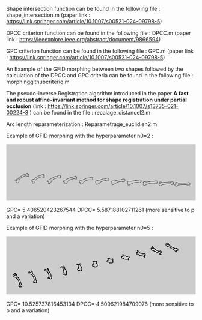 

Shape intersection function can be found in the following file : shape_intersection.m  (paper link : https://link.springer.com/article/10.1007/s00521-024-09798-5)

DPCC criterion function can be found in the following file : DPCC.m (paper link : https://ieeexplore.ieee.org/abstract/document/9866594)

GPC criterion function can be found in the following file : GPC.m (paper link : https://link.springer.com/article/10.1007/s00521-024-09798-5)

An Example of the GFID morphing between two shapes followed by the calculation of the DPCC and GPC criteria can be found in the following file : morphinggithubcriteriq.m

The pseudo-inverse Registrqtion algorithm introduced in the paper  **A fast and robust affine-invariant method for shape registration under partial occlusion** (link : https://link.springer.com/article/10.1007/s13735-021-00224-3 ) can be found in the file : recalage_distancel2.m

Arc length reparameterization : Reparametrage_euclidien2.m


Example of GFID morphing with the hyperparameter n0=2 :

![Extraction_de_contour](git1.PNG)

GPC= 5.406520423267544
DPCC= 5.587188102711261 (more sensitive to p and a variation)

Example of GFID morphing with the hyperparameter n0=5 :

![Extraction_de_contour](git2.PNG)

GPC= 10.525737816453134
DPCC= 4.509621984709076 (more sensitive to p and a variation)






